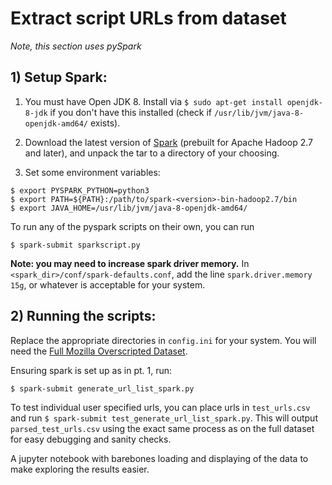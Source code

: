 # Extract script URLs from dataset
_Note, this section uses pySpark_

## 1) Setup Spark:

1) You must have Open JDK 8. Install via `$ sudo apt-get install openjdk-8-jdk` if you don't have this installed (check if `/usr/lib/jvm/java-8-openjdk-amd64/` exists).

2) Download the latest version of [Spark](https://spark.apache.org/downloads.html) (prebuilt for Apache Hadoop 2.7 and later), and unpack the tar to a directory of your choosing.

3) Set some environment variables:
```
$ export PYSPARK_PYTHON=python3
$ export PATH=${PATH}:/path/to/spark-<version>-bin-hadoop2.7/bin
$ export JAVA_HOME=/usr/lib/jvm/java-8-openjdk-amd64/ 
```

To run any of the pyspark scripts on their own, you can run
```
$ spark-submit sparkscript.py
```

**Note: you may need to increase spark driver memory.**
In `<spark_dir>/conf/spark-defaults.conf`, add the line `spark.driver.memory 15g`, or whatever is acceptable for your system.


## 2) Running the scripts:

Replace the appropriate directories in `config.ini` for your system. You will need the [Full Mozilla Overscripted Dataset](https://github.com/mozilla/Overscripted-Data-Analysis-Challenge). 

Ensuring spark is set up as in pt. 1, run:
```
$ spark-submit generate_url_list_spark.py
```

To test individual user specified urls, you can place urls in `test_urls.csv` and run `$ spark-submit test_generate_url_list_spark.py`. This will output `parsed_test_urls.csv` using the exact same process as on the full dataset for easy debugging and sanity checks.

A jupyter notebook with barebones loading and displaying of the data to make exploring the results easier.

